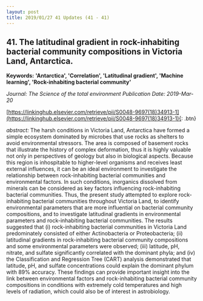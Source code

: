 ```yaml
---
layout: post
title: 2019/01/27 41 Updates (41 - 41)
---
```

## 41. The latitudinal gradient in rock-inhabiting bacterial community compositions in Victoria Land, Antarctica.
**Keywords:** **'Antarctica', 'Correlation', 'Latitudinal gradient', 'Machine learning', 'Rock-inhabiting bacterial community'**

*Journal: The Science of the total environment* *Publication Date: 2019-Mar-20*

[https://linkinghub.elsevier.com/retrieve/pii/S0048-9697(18)34913-1](https://linkinghub.elsevier.com/retrieve/pii/S0048-9697(18)34913-1){: .btn}

*abstract:* The harsh conditions in Victoria Land, Antarctica have formed a simple ecosystem dominated by microbes that use rocks as shelters to avoid environmental stressors. The area is composed of basement rocks that illustrate the history of complex deformation, thus it is highly valuable not only in perspectives of geology but also in biological aspects. Because this region is inhospitable to higher-level organisms and receives least external influences, it can be an ideal environment to investigate the relationship between rock-inhabiting bacterial communities and environmental factors. In such conditions, inorganics dissolved from minerals can be considered as key factors influencing rock-inhabiting bacterial communities. Thus, the present study attempted to explore rock-inhabiting bacterial communities throughout Victoria Land, to identify environmental parameters that are more influential on bacterial community compositions, and to investigate latitudinal gradients in environmental parameters and rock-inhabiting bacterial communities. The results suggested that (i) rock-inhabiting bacterial communities in Victoria Land predominately consisted of either Actinobacteria or Proteobacteria; (ii) latitudinal gradients in rock-inhabiting bacterial community compositions and some environmental parameters were observed; (iii) latitude, pH, nitrate, and sulfate significantly correlated with the dominant phyla; and (iv) the Classification and Regression Tree (CART) analysis demonstrated that latitude, pH, and sulfate concentrations could explain the dominant phylum with 89% accuracy. These findings can provide important insight into the link between environmental factors and rock-inhabiting bacterial community compositions in conditions with extremely cold temperatures and high levels of radiation, which could also be of interest in astrobiology.

